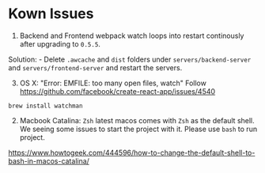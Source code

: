 

# Kown Issues

1. Backend and Frontend webpack watch loops into restart continously after upgrading to `0.5.5`. 
  
  Solution: - Delete `.awcache` and `dist` folders under `servers/backend-server` and `servers/frontend-server` and restart the servers.

3. OS X: "Error: EMFILE: too many open files, watch"
Follow https://github.com/facebook/create-react-app/issues/4540

```
brew install watchman
```

2. Macbook Catalina: `Zsh` latest macos comes with `Zsh` as the default shell. We seeing some issues to start the project with it. Please use `bash` to run project.

https://www.howtogeek.com/444596/how-to-change-the-default-shell-to-bash-in-macos-catalina/